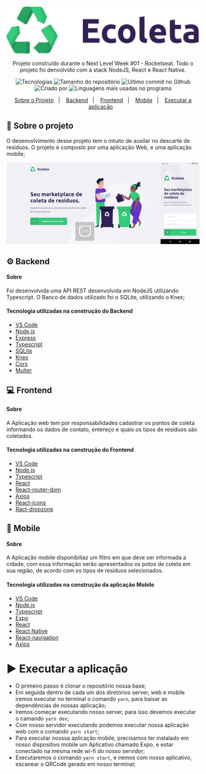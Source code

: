 <p align="center">
  <img src="https://raw.githubusercontent.com/jhonatanffelipe/ecoleta/670ffbac4cb978a6a98a5ef58ae7156f66717afc/assets/logo.svg" width="600px"/>
</p>

<p align="center">
  Projeto construído durante o Next Level Week #01 - Rocketseat. Todo o projeto foi denvolvido com a stack NodeJS, React e React Native.
</p>

<p align="center">
   <img alt="Tecnologias" src="https://img.shields.io/github/languages/count/jhonatanffelipe/aircnc?color=2FB86E">
   <img alt="Tamanho do repositório" src="https://img.shields.io/github/repo-size/jhonatanffelipe/aircnc?color=2FB86E">
   <img alt="Ultimo commit no Github" src="https://img.shields.io/github/last-commit/jhonatanffelipe/aircnc?color=2FB86E">
   <img alt="Criado por" src="https://img.shields.io/badge/made%20by-jhonatanffelipe-%20?color=2FB86E">
   <img alt="Linguagens mais usadas no programa" src="https://img.shields.io/github/languages/top/jhonatanffelipe/aircnc?color=2FB86E">
</p> 


<p align="center">
  <a href="#rocket-sobre-o-projeto">Sobre o Projeto</a>&nbsp;&nbsp;&nbsp;|&nbsp;&nbsp;&nbsp;
  <a href="#gear-backend">Backend</a>&nbsp;&nbsp;&nbsp;|&nbsp;&nbsp;&nbsp;
  <a href="#computer-frontend">Frontend</a>&nbsp;&nbsp;&nbsp;|&nbsp;&nbsp;&nbsp;
  <a href="#iphone-mobile">Mobile</a>&nbsp;&nbsp;&nbsp;|&nbsp;&nbsp;&nbsp;
  <a href="#arrow_forward-executar-a-aplicação">Executar a aplicação</a>&nbsp;&nbsp;&nbsp;
</p>

## :rocket: Sobre o projeto
O desenvolvimento desse projeto tem o intuito de auxilar no descarte de resíduos. O projeto é composto por uma aplicação Web, e uma aplicação mobile;

<p align="center">
    <img src="https://raw.githubusercontent.com/jhonatanffelipe/ecoleta/master/assets/ecoleta.png" width="800px"/>
</p>


## :gear: Backend

#### Sobre

Foi desenvolvida uma API REST desenvolvida em NodeJS utilizando Typescript. O Banco de dados utilizado foi o SQLite, utilizando o Knex;


#### Tecnologia utilizadas na construção do Backend

-  [VS Code](https://code.visualstudio.com/)
-  [Node.js](https://nodejs.org/)
-  [Express](https://expressjs.com/)
-  [Typescript](https://www.typescriptlang.org/)
-  [SQLite](https://www.sqlite.org/index.html)
-  [Knex](http://knexjs.org/)
-  [Cors](https://www.npmjs.com/package/cors)
-  [Multer](https://github.com/expressjs/multer)



## :computer: Frontend

#### Sobre

A Aplicação web tem por responsabilidades cadastrar os pontos de coleta informando os dados de contato, entereço e quais os tipos de resíduos são coletados. 

#### Tecnologia utilizadas na construção do Frontend

-  [VS Code](https://code.visualstudio.com/)
-  [Node.js](https://nodejs.org/)
-  [Typescript](https://www.typescriptlang.org/)
-  [React](https://pt-br.reactjs.org/)
-  [React-router-dom](https://reactrouter.com/web/guides/quick-start)
-  [Axios](https://www.npmjs.com/package/axios)
-  [React-icons](https://react-icons.github.io/react-icons/)
-  [Ract-dropzone](https://react-dropzone.js.org/)



## :iphone: Mobile

#### Sobre

A Aplicação mobile disponibiliaz um filtro em que deve ser informada a cidade, com essa informação serão apresentados os potos de coleta em sua região, de acordo com os tipos de resíduos selecionados.



#### Tecnologia utilizadas na construção da aplicação Mobile

-  [VS Code](https://code.visualstudio.com/)
-  [Node.js](https://nodejs.org/)
-  [Typescript](https://www.typescriptlang.org/)
-  [Expo](https://expo.io/)
-  [React](https://pt-br.reactjs.org/)
-  [React Native](https://reactnative.dev/)
-  [React-navigation](https://reactnavigation.org/)
-  [Axios](https://www.npmjs.com/package/axios)


# :arrow_forward: Executar a aplicação

- O primeiro passo é clonar o repositório nossa base;
- Em seguida dentro de cada um dos diretórios server, web e mobile iremos executar no terminal o comando `yarn`, para baixar as dependências de nossas aplicação;
- Iremos começar executando nosso server, para isso devemos executar o camando `yarn dev`;
- Com nosso servidor executando podemos executar nossa aplicação web com o comando `yarn start`;
- Para executar nosssa aplicação mobile, precisamos ter instalado em nosso dispositivo mobile um Aplicativo chamado Expo, e estar conectado na mesma rede wi-fi do nosso servidor;
- Executaremos o comando `yarn start`, e iremos com nosso aplicativo, escanear o QRCode gerado em nosso terminal;



